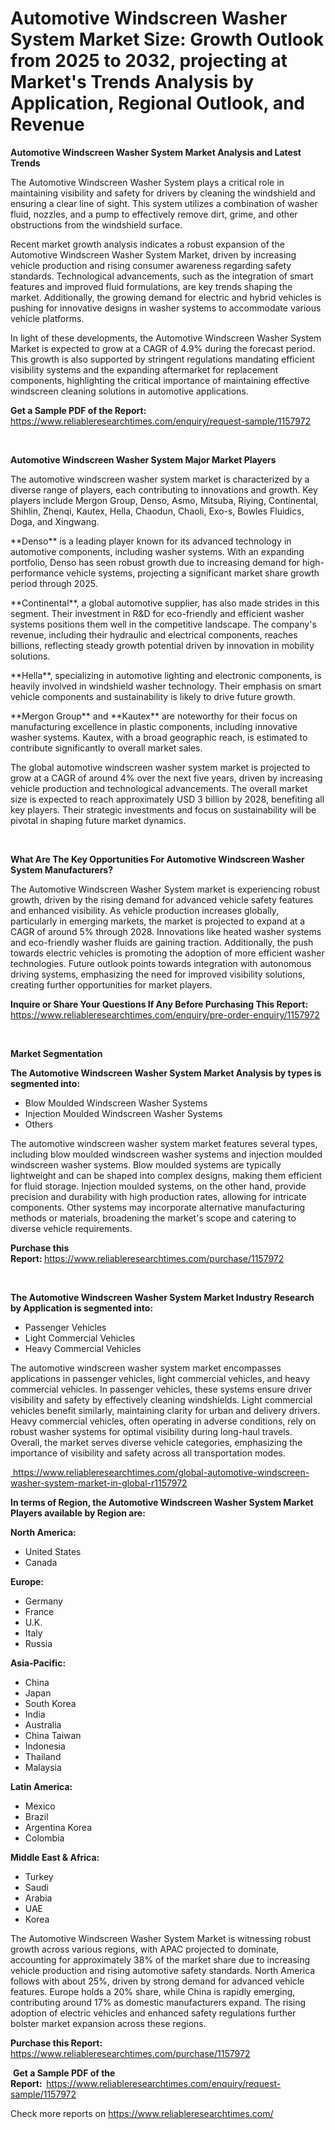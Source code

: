 <p><h1>Automotive Windscreen Washer System Market Size: Growth Outlook from 2025 to 2032, projecting at Market's Trends Analysis by Application, Regional Outlook, and Revenue</h1></p><p><strong>Automotive Windscreen Washer System Market Analysis and Latest Trends</strong></p>
<p><p>The Automotive Windscreen Washer System plays a critical role in maintaining visibility and safety for drivers by cleaning the windshield and ensuring a clear line of sight. This system utilizes a combination of washer fluid, nozzles, and a pump to effectively remove dirt, grime, and other obstructions from the windshield surface.</p><p>Recent market growth analysis indicates a robust expansion of the Automotive Windscreen Washer System Market, driven by increasing vehicle production and rising consumer awareness regarding safety standards. Technological advancements, such as the integration of smart features and improved fluid formulations, are key trends shaping the market. Additionally, the growing demand for electric and hybrid vehicles is pushing for innovative designs in washer systems to accommodate various vehicle platforms.</p><p>In light of these developments, the Automotive Windscreen Washer System Market is expected to grow at a CAGR of 4.9% during the forecast period. This growth is also supported by stringent regulations mandating efficient visibility systems and the expanding aftermarket for replacement components, highlighting the critical importance of maintaining effective windscreen cleaning solutions in automotive applications.</p></p>
<p><strong>Get a Sample PDF of the Report:&nbsp;</strong> <a href="https://www.reliableresearchtimes.com/enquiry/request-sample/1157972?utm_campaign=3581&utm_medium=2&utm_source=Github&utm_content=ia&utm_term=30032025&utm_id=automotive-windscreen-washer-system">https://www.reliableresearchtimes.com/enquiry/request-sample/1157972</a></p>
<p>&nbsp;</p>
<p><strong>Automotive Windscreen Washer System Major Market Players</strong></p>
<p><p>The automotive windscreen washer system market is characterized by a diverse range of players, each contributing to innovations and growth. Key players include Mergon Group, Denso, Asmo, Mitsuba, Riying, Continental, Shihlin, Zhenqi, Kautex, Hella, Chaodun, Chaoli, Exo-s, Bowles Fluidics, Doga, and Xingwang.</p><p>**Denso** is a leading player known for its advanced technology in automotive components, including washer systems. With an expanding portfolio, Denso has seen robust growth due to increasing demand for high-performance vehicle systems, projecting a significant market share growth period through 2025.</p><p>**Continental**, a global automotive supplier, has also made strides in this segment. Their investment in R&D for eco-friendly and efficient washer systems positions them well in the competitive landscape. The company's revenue, including their hydraulic and electrical components, reaches billions, reflecting steady growth potential driven by innovation in mobility solutions.</p><p>**Hella**, specializing in automotive lighting and electronic components, is heavily involved in windshield washer technology. Their emphasis on smart vehicle components and sustainability is likely to drive future growth.</p><p>**Mergon Group** and **Kautex** are noteworthy for their focus on manufacturing excellence in plastic components, including innovative washer systems. Kautex, with a broad geographic reach, is estimated to contribute significantly to overall market sales.</p><p>The global automotive windscreen washer system market is projected to grow at a CAGR of around 4% over the next five years, driven by increasing vehicle production and technological advancements. The overall market size is expected to reach approximately USD 3 billion by 2028, benefiting all key players. Their strategic investments and focus on sustainability will be pivotal in shaping future market dynamics.</p></p>
<p>&nbsp;</p>
<p><strong>What Are The Key Opportunities For Automotive Windscreen Washer System Manufacturers?</strong></p>
<p><p>The Automotive Windscreen Washer System market is experiencing robust growth, driven by the rising demand for advanced vehicle safety features and enhanced visibility. As vehicle production increases globally, particularly in emerging markets, the market is projected to expand at a CAGR of around 5% through 2028. Innovations like heated washer systems and eco-friendly washer fluids are gaining traction. Additionally, the push towards electric vehicles is promoting the adoption of more efficient washer technologies. Future outlook points towards integration with autonomous driving systems, emphasizing the need for improved visibility solutions, creating further opportunities for market players.</p></p>
<p><strong>Inquire or Share Your Questions If Any Before Purchasing This Report:</strong> <a href="https://www.reliableresearchtimes.com/enquiry/pre-order-enquiry/1157972?utm_campaign=3581&utm_medium=2&utm_source=Github&utm_content=ia&utm_term=30032025&utm_id=automotive-windscreen-washer-system">https://www.reliableresearchtimes.com/enquiry/pre-order-enquiry/1157972</a></p>
<p>&nbsp;</p>
<p><strong>Market Segmentation</strong></p>
<p><strong>The Automotive Windscreen Washer System Market Analysis by types is segmented into:</strong></p>
<p><ul><li>Blow Moulded Windscreen Washer Systems</li><li>Injection Moulded Windscreen Washer Systems</li><li>Others</li></ul></p>
<p><p>The automotive windscreen washer system market features several types, including blow moulded windscreen washer systems and injection moulded windscreen washer systems. Blow moulded systems are typically lightweight and can be shaped into complex designs, making them efficient for fluid storage. Injection moulded systems, on the other hand, provide precision and durability with high production rates, allowing for intricate components. Other systems may incorporate alternative manufacturing methods or materials, broadening the market's scope and catering to diverse vehicle requirements.</p></p>
<p><strong>Purchase this Report:&nbsp;</strong><a href="https://www.reliableresearchtimes.com/purchase/1157972?utm_campaign=3581&utm_medium=2&utm_source=Github&utm_content=ia&utm_term=30032025&utm_id=automotive-windscreen-washer-system">https://www.reliableresearchtimes.com/purchase/1157972</a></p>
<p>&nbsp;</p>
<p><strong>The Automotive Windscreen Washer System Market Industry Research by Application is segmented into:</strong></p>
<p><ul><li>Passenger Vehicles</li><li>Light Commercial Vehicles</li><li>Heavy Commercial Vehicles</li></ul></p>
<p><p>The automotive windscreen washer system market encompasses applications in passenger vehicles, light commercial vehicles, and heavy commercial vehicles. In passenger vehicles, these systems ensure driver visibility and safety by effectively cleaning windshields. Light commercial vehicles benefit similarly, maintaining clarity for urban and delivery drivers. Heavy commercial vehicles, often operating in adverse conditions, rely on robust washer systems for optimal visibility during long-haul travels. Overall, the market serves diverse vehicle categories, emphasizing the importance of visibility and safety across all transportation modes.</p></p>
<p><a href="https://www.reliableresearchtimes.com/global-automotive-windscreen-washer-system-market-in-global-r1157972?utm_campaign=3581&utm_medium=2&utm_source=Github&utm_content=ia&utm_term=30032025&utm_id=automotive-windscreen-washer-system">&nbsp;https://www.reliableresearchtimes.com/global-automotive-windscreen-washer-system-market-in-global-r1157972</a></p>
<p><strong>In terms of Region, the Automotive Windscreen Washer System Market Players available by Region are:</strong></p>
<p>
    <p> <strong> North America: </strong>
        <ul>
            <li>United States</li>
            <li>Canada</li>
        </ul>
        </p> 
    <p> <strong> Europe: </strong>
        <ul>
            <li>Germany</li>
            <li>France</li>
            <li>U.K.</li>
            <li>Italy</li>
            <li>Russia</li>
        </ul>
        </p> 
    <p> <strong> Asia-Pacific: </strong>
        <ul>
            <li>China</li>
            <li>Japan</li>
            <li>South Korea</li>
            <li>India</li>
            <li>Australia</li>
            <li>China Taiwan</li>
            <li>Indonesia</li>
            <li>Thailand</li>
            <li>Malaysia</li>
        </ul>
        </p> 
    <p> <strong> Latin America: </strong>
        <ul>
            <li>Mexico</li>
            <li>Brazil</li>
            <li>Argentina Korea</li>
            <li>Colombia</li>
        </ul>
        </p> 
    <p> <strong> Middle East & Africa: </strong>
        <ul>
            <li>Turkey</li>
            <li>Saudi</li>
            <li>Arabia</li>
            <li>UAE</li>
            <li>Korea</li>
        </ul>
    </p>
    </p>
<p><p>The Automotive Windscreen Washer System Market is witnessing robust growth across various regions, with APAC projected to dominate, accounting for approximately 38% of the market share due to increasing vehicle production and rising automotive safety standards. North America follows with about 25%, driven by strong demand for advanced vehicle features. Europe holds a 20% share, while China is rapidly emerging, contributing around 17% as domestic manufacturers expand. The rising adoption of electric vehicles and enhanced safety regulations further bolster market expansion across these regions.</p></p>
<p><strong>Purchase this Report: </strong><a href="https://www.reliableresearchtimes.com/purchase/1157972?utm_campaign=3581&utm_medium=2&utm_source=Github&utm_content=ia&utm_term=30032025&utm_id=automotive-windscreen-washer-system">https://www.reliableresearchtimes.com/purchase/1157972</a></p>
<p>&nbsp;<strong>Get a Sample PDF of the Report:&nbsp;&nbsp;</strong><a href="https://www.reliableresearchtimes.com/enquiry/request-sample/1157972?utm_campaign=3581&utm_medium=2&utm_source=Github&utm_content=ia&utm_term=30032025&utm_id=automotive-windscreen-washer-system">https://www.reliableresearchtimes.com/enquiry/request-sample/1157972</a></p>
<p><strong></strong></p>
<p>Check more reports on <a href="https://www.reliableresearchtimes.com/?utm_campaign=3581&utm_medium=2&utm_source=Github&utm_content=ia&utm_term=30032025&utm_id=automotive-windscreen-washer-system">https://www.reliableresearchtimes.com/</a></p>